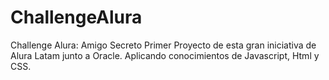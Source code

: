 # ChallengeAlura
Challenge Alura: Amigo Secreto
Primer Proyecto de esta gran iniciativa de Alura Latam junto a Oracle.
Aplicando conocimientos de Javascript, Html y CSS.
